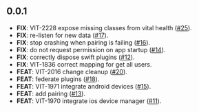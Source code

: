 ## 0.0.1

 - **FIX**: VIT-2228 expose missing classes from vital health ([#25](https://github.com/tryVital/vital-flutter/issues/25)).
 - **FIX**: re-listen for new data ([#17](https://github.com/tryVital/vital-flutter/issues/17)).
 - **FIX**: stop crashing when pairing is failing ([#16](https://github.com/tryVital/vital-flutter/issues/16)).
 - **FIX**: do not request permission on app startup ([#14](https://github.com/tryVital/vital-flutter/issues/14)).
 - **FIX**: correctly dispose swift plugins ([#12](https://github.com/tryVital/vital-flutter/issues/12)).
 - **FIX**: VIT-1836 correct mapping for get all users.
 - **FEAT**: VIT-2016 change cleanup ([#20](https://github.com/tryVital/vital-flutter/issues/20)).
 - **FEAT**: federate plugins ([#18](https://github.com/tryVital/vital-flutter/issues/18)).
 - **FEAT**: VIT-1971 integrate android devices ([#15](https://github.com/tryVital/vital-flutter/issues/15)).
 - **FEAT**: add pairing ([#13](https://github.com/tryVital/vital-flutter/issues/13)).
 - **FEAT**: VIT-1970 integrate ios device manager ([#11](https://github.com/tryVital/vital-flutter/issues/11)).

